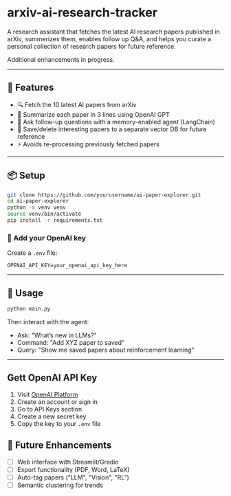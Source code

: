 # arxiv-ai-research-tracker

A research assistant that fetches the latest AI research papers published in arXiv, summerizes them, enables follow up Q&A,
and helps you curate a personal collection of research papers for future reference.

Additional enhancements in progress.

---

## 🚀 Features

- 🔍 Fetch the 10 latest AI papers from arXiv
- 🧠 Summarize each paper in 3 lines using OpenAI GPT
- 🤖 Ask follow-up questions with a memory-enabled agent (LangChain)
- 💾 Save/delete interesting papers to a separate vector DB for future reference
- ⚡ Avoids re-processing previously fetched papers

---

## 📦 Setup

```bash
git clone https://github.com/yourusername/ai-paper-explorer.git
cd ai-paper-explorer
python -m venv venv
source venv/bin/activate
pip install -r requirements.txt
```

### 🔑 Add your OpenAI key
Create a `.env` file:
```
OPENAI_API_KEY=your_openai_api_key_here
```

---

## 🧪 Usage

```bash
python main.py
```

Then interact with the agent:
- Ask: "What’s new in LLMs?"
- Command: "Add XYZ paper to saved"
- Query: "Show me saved papers about reinforcement learning"

---

## Gett OpenAI API Key

1. Visit [OpenAI Platform](https://platform.openai.com/api-keys)
2. Create an account or sign in
3. Go to API Keys section
4. Create a new secret key
5. Copy the key to your `.env` file


## 🚀 Future Enhancements

- [ ] Web interface with Streamlit/Gradio
- [ ] Export functionality (PDF, Word, LaTeX)
- [ ] Auto-tag papers ("LLM", "Vision", "RL")
- [ ] Semantic clustering for trends
